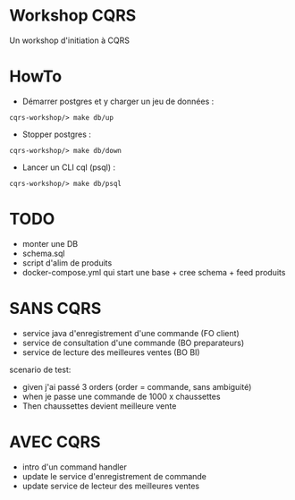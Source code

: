 # Workshop CQRS

Un workshop d'initiation à CQRS

HowTo
=====
* Démarrer postgres et y charger un jeu de données :
```
cqrs-workshop/> make db/up
```
* Stopper postgres :
```
cqrs-workshop/> make db/down
```
* Lancer un CLI cql (psql) :
```
cqrs-workshop/> make db/psql
```

TODO
====

* monter une DB
* schema.sql
* script d'alim de produits
* docker-compose.yml qui start une base + cree schema + feed produits

SANS CQRS
=========
* service java d'enregistrement d'une commande (FO client)
* service de consultation d'une commande (BO preparateurs)
* service de lecture des meilleures ventes (BO BI)

scenario de test:
* given j'ai passé 3 orders (order = commande, sans ambiguité)
* when je passe une commande de 1000 x chaussettes
* Then chaussettes devient meilleure vente

AVEC CQRS
=========
* intro d'un command handler
* update le service d'enregistrement de commande
* update service de lecteur des meilleures ventes
